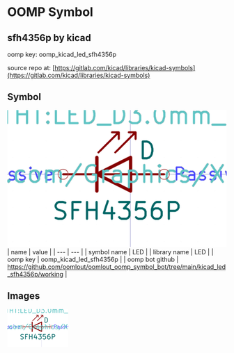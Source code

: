 # OOMP Symbol  
## sfh4356p  by kicad  
  
oomp key: oomp_kicad_led_sfh4356p  
  
source repo at: [https://gitlab.com/kicad/libraries/kicad-symbols](https://gitlab.com/kicad/libraries/kicad-symbols)  
## Symbol  
  
[![working.png](working_600.png)](working.png)  
| name | value | 
| --- | --- | 
| symbol name | LED | 
| library name | LED | 
| oomp key | oomp_kicad_led_sfh4356p | 
| oomp bot github | https://github.com/oomlout/oomlout_oomp_symbol_bot/tree/main/kicad_led_sfh4356p/working | 
## Images  
  
[![working.png](working_140.png)](working.png)  
